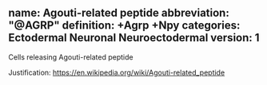 name: Agouti-related peptide 
abbreviation: "@AGRP"
definition: +Agrp +Npy 
categories: Ectodermal Neuronal Neuroectodermal
version: 1
---

Cells releasing Agouti-related peptide

Justification: 
https://en.wikipedia.org/wiki/Agouti-related_peptide
